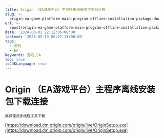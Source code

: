```yaml
---
title: Origin （EA游戏平台）主程序离线安装包下载连接
slug: >-
  origin-ea-game-platform-main-program-offline-installation-package-download-connection-1qr85o
url: >-
  /post/origin-ea-game-platform-main-program-offline-installation-package-download-connection-1qr85o.html
date: '2024-03-02 22:12:05+08:00'
lastmod: '2025-05-19 00:27:15+08:00'
tags:
  - 游戏
  - EA
keywords: 游戏,EA
toc: true
isCJKLanguage: true
---
```




# Origin （EA游戏平台）主程序离线安装包下载连接

```
推荐使用多线程工具下载
```

[https://download.dm.origin.com/origin/live/OriginSetup.exe](https://download.dm.origin.com/origin/live/OriginSetup.exe)
